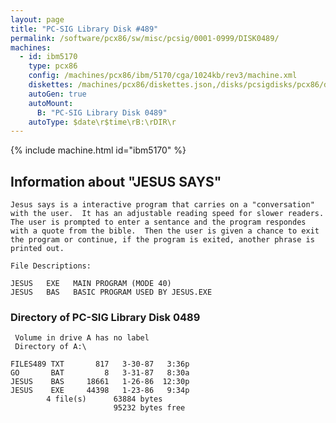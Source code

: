 ```yaml
---
layout: page
title: "PC-SIG Library Disk #489"
permalink: /software/pcx86/sw/misc/pcsig/0001-0999/DISK0489/
machines:
  - id: ibm5170
    type: pcx86
    config: /machines/pcx86/ibm/5170/cga/1024kb/rev3/machine.xml
    diskettes: /machines/pcx86/diskettes.json,/disks/pcsigdisks/pcx86/diskettes.json
    autoGen: true
    autoMount:
      B: "PC-SIG Library Disk 0489"
    autoType: $date\r$time\rB:\rDIR\r
---
```


{% include machine.html id="ibm5170" %}

## Information about "JESUS SAYS"

    Jesus says is a interactive program that carries on a "conversation"
    with the user.  It has an adjustable reading speed for slower readers.
    The user is prompted to enter a sentance and the program respondes
    with a quote from the bible.  Then the user is given a chance to exit
    the program or continue, if the program is exited, another phrase is
    printed out.
    
    File Descriptions:
    
    JESUS   EXE   MAIN PROGRAM (MODE 40)
    JESUS   BAS   BASIC PROGRAM USED BY JESUS.EXE

### Directory of PC-SIG Library Disk 0489

     Volume in drive A has no label
     Directory of A:\

    FILES489 TXT       817   3-30-87   3:36p
    GO       BAT         8   3-31-87   8:30a
    JESUS    BAS     18661   1-26-86  12:30p
    JESUS    EXE     44398   1-23-86   9:34p
            4 file(s)      63884 bytes
                           95232 bytes free
